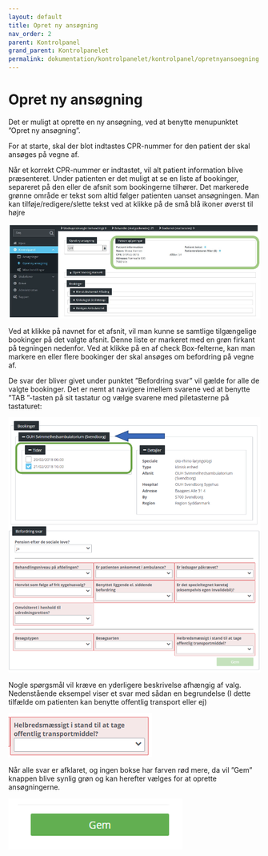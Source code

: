 ```yaml
---
layout: default
title: Opret ny ansøgning
nav_order: 2
parent: Kontrolpanel
grand_parent: Kontrolpanelet
permalink: dokumentation/kontrolpanelet/kontrolpanel/opretnyansoegning
---
```


# Opret ny ansøgning

Det er muligt at oprette en ny ansøgning, ved at benytte menupunktet ”Opret ny ansøgning”.

For at starte, skal der blot indtastes CPR-nummer for den patient der skal ansøges på vegne af.

Når et korrekt CPR-nummer er indtastet, vil alt patient information blive præsenteret. Under patienten er det muligt at se en liste af bookinger, separeret på den eller de afsnit som bookingerne tilhører.
Det markerede grønne område er tekst som altid følger patienten uanset ansøgningen. Man kan tilføje/redigere/slette tekst ved at klikke på de små blå ikoner øverst til højre

![Patient info](/assets/documentation/create-manual-application-patien-info.png)

Ved at klikke på navnet for et afsnit, vil man kunne se samtlige tilgængelige bookinger på det valgte afsnit. Denne liste er markeret med en grøn firkant på tegningen nedenfor. Ved at klikke på en af check Box-felterne, kan man markere en eller flere bookinger der skal ansøges om befordring på vegne af.

De svar der bliver givet under punktet ”Befordring svar” vil gælde for alle de valgte bookinger. Det er nemt at navigere imellem svarene ved at benytte ”TAB ”-tasten på sit tastatur og vælge svarene med piletasterne på tastaturet:

![Bookinger](/assets/documentation/create-manual-application-booking-drop-down.png)

Nogle spørgsmål vil kræve en yderligere beskrivelse afhængig af valg. Nedenstående eksempel viser et svar med sådan en begrundelse (I dette tilfælde om patienten kan benytte offentlig transport eller ej)

![Afklaringsspørgsmål](/assets/documentation/create-manual-application-missing-information.png)

Når alle svar er afklaret, og ingen bokse har farven rød mere, da vil ”Gem” knappen blive synlig grøn og kan herefter vælges for at oprette ansøgningerne. 

![Gem ansøgning](/assets/documentation/create-manual-application-save.png)

